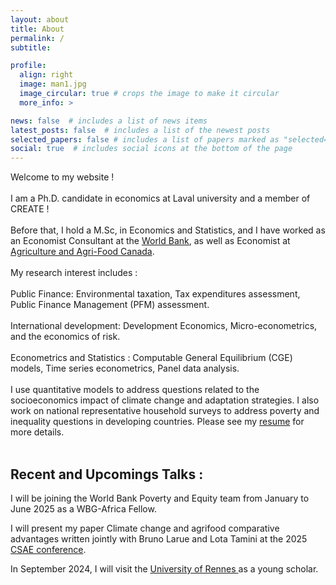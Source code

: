 ```yaml
---
layout: about
title: About
permalink: /
subtitle: 

profile:
  align: right
  image: man1.jpg
  image_circular: true # crops the image to make it circular
  more_info: >

news: false  # includes a list of news items
latest_posts: false  # includes a list of the newest posts
selected_papers: false # includes a list of papers marked as "selected={true}"
social: true  # includes social icons at the bottom of the page
---
```

Welcome to my website ! 
<br/>
<br/>
I am a Ph.D. candidate in economics at Laval university and a member of CREATE !
<br/>
<br/>
Before that, I hold a M.Sc, in Economics and Statistics, and I have worked as an Economist Consultant at the <a target="_self" href="https://www.worldbank.org/en/home">World Bank</a>, as well as Economist at <a target="_self" href="https://agriculture.canada.ca/en">Agriculture and Agri-Food Canada</a>.
<br/>
<br/>
My research interest includes : 
<br/>
<br/>
Public Finance: Environmental taxation, Tax expenditures assessment, Public Finance Management (PFM) assessment.
<br/>
<br/>
International development: Development Economics, Micro-econometrics, and the economics of risk.
<br/>
<br/>
Econometrics and Statistics : Computable General Equilibrium (CGE) models, Time series econometrics, Panel data analysis.
<br/>
<br/>
I use quantitative models to address questions related to the socioeconomics impact of climate change and adaptation strategies. I also work on national representative household surveys to address poverty and inequality questions in developing countries. Please see my <a target="_self" href="https://sulpice.github.io/portofolio/cv/">resume</a> for more details.
<br/>
<br/>
<h2> <a href="#" style="text-decoration:none;">Recent and Upcomings Talks :</a> </h2>
<p>
I will be joining the World Bank Poverty and Equity team from January to June 2025 as a WBG-Africa Fellow.
</p>
<p>
I will present my paper Climate change and agrifood comparative advantages written jointly with Bruno Larue and Lota Tamini at the 2025 <a target="_blank" href="https://web.cvent.com/event/334d2108-69f5-4ae4-b976-ced08c757224/summary">CSAE conference</a>.
</p>
<p>
In September 2024, I will visit the <a target="_blank" href="https://international.institut-agro-rennes-angers.fr/phd-student">University of Rennes </a> as a young scholar.
</p>
<!-- <br/>
<br/> -->
<!-- Here I want to share what I am most passionate about, that is, topics of inequality, as well as data science. This website is about the reasons and consequences of poverty and inequality, and about how data science can help to better understand and address it. How can we use data science to achieve what's most important, a decent life for everybody. -->

<!-- Put your address / P.O. box / other info right below your picture. You can also disable any of these elements by editing `profile` property of the YAML header of your `_pages/about.md`. Edit `_bibliography/papers.bib` and Jekyll will render your [publications page](/al-folio/publications/) automatically. -->

<!-- Link to your social media connections, too. This theme is set up to use [Font Awesome icons](https://fontawesome.com/) and [Academicons](https://jpswalsh.github.io/academicons/), like the ones below. Add your Facebook, Twitter, LinkedIn, Google Scholar, or just disable all of them. -->